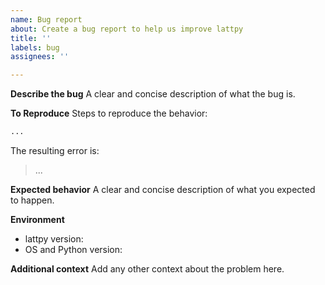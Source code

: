 ```yaml
---
name: Bug report
about: Create a bug report to help us improve lattpy
title: ''
labels: bug
assignees: ''

---
```


**Describe the bug**
A clear and concise description of what the bug is.

**To Reproduce**
Steps to reproduce the behavior:
````python
...
````
The resulting error is:
> ...

**Expected behavior**
A clear and concise description of what you expected to happen.

**Environment**
- lattpy version:
- OS and Python version:

**Additional context**
Add any other context about the problem here.
